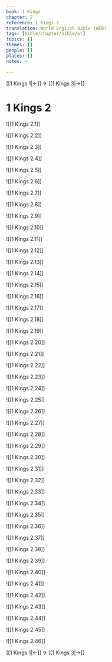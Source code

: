 ```yaml
---
book: 1 Kings
chapter: 2
reference: 1 Kings 2
translation: World English Bible (WEB)
tags: [bible/chapter/bible/ot]
topics: []
themes: []
people: []
places: []
notes: >
  
---
```


[[1 Kings 1|<-]] ✞ [[1 Kings 3|->]]

# 1 Kings 2

![[1 Kings 2.1]]

![[1 Kings 2.2]]

![[1 Kings 2.3]]

![[1 Kings 2.4]]

![[1 Kings 2.5]]

![[1 Kings 2.6]]

![[1 Kings 2.7]]

![[1 Kings 2.8]]

![[1 Kings 2.9]]

![[1 Kings 2.10]]

![[1 Kings 2.11]]

![[1 Kings 2.12]]

![[1 Kings 2.13]]

![[1 Kings 2.14]]

![[1 Kings 2.15]]

![[1 Kings 2.16]]

![[1 Kings 2.17]]

![[1 Kings 2.18]]

![[1 Kings 2.19]]

![[1 Kings 2.20]]

![[1 Kings 2.21]]

![[1 Kings 2.22]]

![[1 Kings 2.23]]

![[1 Kings 2.24]]

![[1 Kings 2.25]]

![[1 Kings 2.26]]

![[1 Kings 2.27]]

![[1 Kings 2.28]]

![[1 Kings 2.29]]

![[1 Kings 2.30]]

![[1 Kings 2.31]]

![[1 Kings 2.32]]

![[1 Kings 2.33]]

![[1 Kings 2.34]]

![[1 Kings 2.35]]

![[1 Kings 2.36]]

![[1 Kings 2.37]]

![[1 Kings 2.38]]

![[1 Kings 2.39]]

![[1 Kings 2.40]]

![[1 Kings 2.41]]

![[1 Kings 2.42]]

![[1 Kings 2.43]]

![[1 Kings 2.44]]

![[1 Kings 2.45]]

![[1 Kings 2.46]]

[[1 Kings 1|<-]] ✞ [[1 Kings 3|->]]

